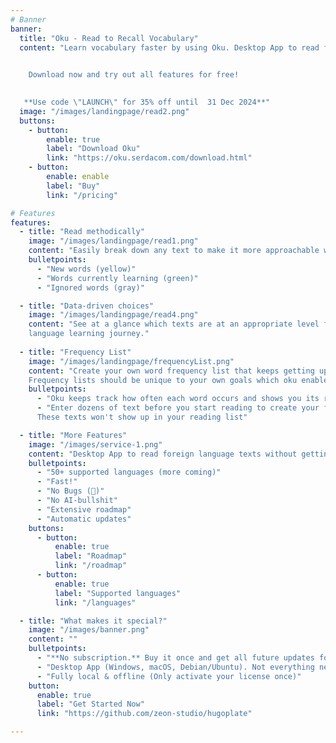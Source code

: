 ```yaml
---
# Banner
banner:
  title: "Oku - Read to Recall Vocabulary"
  content: "Learn vocabulary faster by using Oku. Desktop App to read foreign language texts without getting distracted.\
  

    Download now and try out all features for free!
    

   **Use code \"LAUNCH\" for 35% off until  31 Dec 2024**"
  image: "/images/landingpage/read2.png"
  buttons:
    - button:
        enable: true
        label: "Download Oku"
        link: "https://oku.serdacom.com/download.html"
    - button:
        enable: enable
        label: "Buy"
        link: "/pricing"

# Features
features:
  - title: "Read methodically"
    image: "/images/landingpage/read1.png"
    content: "Easily break down any text to make it more approachable without it being intimidating."
    bulletpoints:
      - "New words (yellow)"
      - "Words currently learning (green)"
      - "Ignored words (gray)"

  - title: "Data-driven choices"
    image: "/images/landingpage/read4.png"
    content: "See at a glance which texts are at an appropriate level for you to make meaningful progress in your 
    language learning journey."
    
  - title: "Frequency List"
    image: "/images/landingpage/frequencyList.png"
    content: "Create your own word frequency list that keeps getting updated with each text you insert into Oku. 
    Frequency lists should be unique to your own goals which oku enables you to have."
    bulletpoints:
      - "Oku keeps track how often each word occurs and shows you its ranking"
      - "Enter dozens of text before you start reading to create your frequency ranking in advance. 
      These texts won't show up in your reading list"

  - title: "More Features"
    image: "/images/service-1.png"
    content: "Desktop App to read foreign language texts without getting distracted"
    bulletpoints:
      - "50+ supported languages (more coming)"
      - "Fast!"
      - "No Bugs (🤞)"
      - "No AI-bullshit"
      - "Extensive roadmap"
      - "Automatic updates"
    buttons:
      - button:
          enable: true
          label: "Roadmap"
          link: "/roadmap"
      - button:
          enable: true
          label: "Supported languages"
          link: "/languages"

  - title: "What makes it special?"
    image: "/images/banner.png"
    content: ""
    bulletpoints:
      - "**No subscription.** Buy it once and get all future updates for free"
      - "Desktop App (Windows, macOS, Debian/Ubuntu). Not everything needs to be a website"
      - "Fully local & offline (Only activate your license once)"
    button:
      enable: true
      label: "Get Started Now"
      link: "https://github.com/zeon-studio/hugoplate"

---
```

